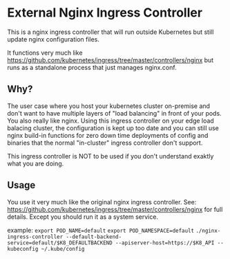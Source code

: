 # External Nginx Ingress Controller

This is a nginx ingress controller that will run outside Kubernetes but still update nginx configuration files.

It functions very much like https://github.com/kubernetes/ingress/tree/master/controllers/nginx but runs as a standalone process that just manages nginx.conf.

## Why?

The user case where you host your kubernetes cluster on-premise and don't want to have multiple layers of "load balancing" in front of your pods. You also really like nginx. 
Using this ingress controller on your edge load balacing cluster, the configuration is kept up too date and you can still use nginx build-in functions for zero down time deployments of config and binaries that the normal "in-cluster" ingress controller don't support.

This ingress controller is NOT to be used if you don't understand exaktly what you are doing.

## Usage

You use it very much like the original nginx ingress controller. See: https://github.com/kubernetes/ingress/tree/master/controllers/nginx for full details.  Except you should run it as a system service. 

example:
`export POD_NAME=default`
`export POD_NAMESPACE=default`
`./nginx-ingress-controller --default-backend-service=default/$K8_DEFAULTBACKEND --apiserver-host=https://$K8_API --kubeconfig ~/.kube/config`


